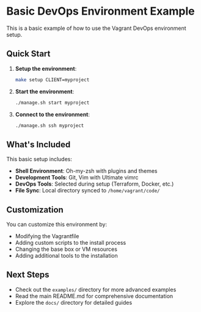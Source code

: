 # Basic DevOps Environment Example

This is a basic example of how to use the Vagrant DevOps environment setup.

## Quick Start

1. **Setup the environment**:
   ```bash
   make setup CLIENT=myproject
   ```

2. **Start the environment**:
   ```bash
   ./manage.sh start myproject
   ```

3. **Connect to the environment**:
   ```bash
   ./manage.sh ssh myproject
   ```

## What's Included

This basic setup includes:
- **Shell Environment**: Oh-my-zsh with plugins and themes
- **Development Tools**: Git, Vim with Ultimate vimrc
- **DevOps Tools**: Selected during setup (Terraform, Docker, etc.)
- **File Sync**: Local directory synced to `/home/vagrant/code/`

## Customization

You can customize this environment by:
- Modifying the Vagrantfile
- Adding custom scripts to the install process
- Changing the base box or VM resources
- Adding additional tools to the installation

## Next Steps

- Check out the `examples/` directory for more advanced examples
- Read the main README.md for comprehensive documentation
- Explore the `docs/` directory for detailed guides 
